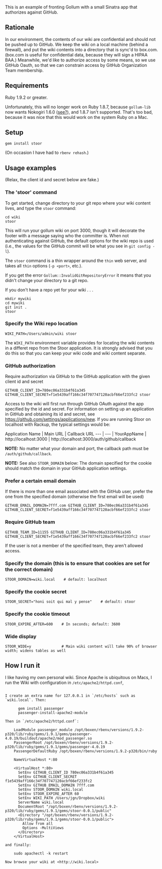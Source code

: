 This is an example of fronting Gollum with a small Sinatra app that authorizes against GitHub.

## Rationale

In our environment, the contents of our wiki are confidential and should not be pushed up to GitHub. We keep the wiki on
a local machine (behind a firewall), and put the wiki contents into a directory that is sync'd to box.com. (box.com is useful for confidential
data, because they will sign a HIPAA BAA.) Meanwhile, we'd like to authorize access by some means, so we use GitHub Oauth,
so that we can constrain access by GitHub Organization Team membership.

## Requirements

Ruby 1.9.2 or greater.

Unfortunately, this will no longer work on Ruby 1.8.7, because `gollum-lib` now wants Nokogiri 1.6.0 ([see?](https://github.com/gollum/gollum-lib/commit/eeb0a4a036001c7621d173e7152b91ed02b21ed0#commitcomment-4170065)), and
1.8.7 isn't supported. That's too bad, because it was nice that this would work on the system Ruby on a Mac.

## Setup

    gem install stoor

(On occasion I have had to `rbenv rehash`.)

## Usage examples

(Relax, the client id and secret below are fake.)

### The 'stoor' command

To get started, change directory to your git repo where your wiki content lives, and type the `stoor` command:

    cd wiki
    stoor

This will run your gollum wiki on port 3000, though it will decorate the footer with a message saying who
the committer is. When not authenticating against GitHub, the default options for the wiki repo is used (i.e.,
the values for the GitHub commit will be what you see in `git config -l`).

The `stoor` command is a thin wrapper around the `thin` web server, and takes all `thin` options (`-p <port>`, etc.).

If you get the error `Gollum::InvalidGitRepositoryError` it means that you didn't change your directory to
a git repo.

If you don't have a repo yet for your wiki . . .

    mkdir mywiki
    cd mywiki
    git init .
    stoor

### Specify the Wiki repo location

    WIKI_PATH=/Users/admin/wiki stoor

The `WIKI_PATH` environment variable provides for locating the wiki contents in a differet repo from the
Stoor application. It is strongly advised that you do this so that you can keep your wiki code and wiki
content separate.

### GitHub authorization

Require authorization via GitHub to the GitHub application with the given client id and secret

    GITHUB_CLIENT_ID=780ec06a331b4f61a345 GITHUB_CLIENT_SECRET=f1e5439aff166c34f707747120acbf66ef233fc2 stoor

Access to the wiki will first run through GitHub OAuth against the app specified by the id and secret. For information
on setting up an application in GitHub and obtaining its id and secret, see <https://github.com/settings/applications/new>.
If you are running Stoor on localhost with Rackup, the typical settings would be:

Application Name | Main URL | Callback URL
---              | ---      |
YourAppName      | http://localhost:3000 | http://localhost:3000/auth/github/callback

**NOTE:** No matter what your domain and port, the callback path must be `/auth/github/callback`.

**NOTE:** See also `STOOR_DOMAIN` below: The domain specified for the cookie should match the domain in your GitHub
application settings.

### Prefer a certain email domain

If there is more than one email associated with the GitHub user, prefer the one from the specified domain (otherwise the first email will be used)

    GITHUB_EMAIL_DOMAIN=7fff.com GITHUB_CLIENT_ID=780ec06a331b4f61a345 GITHUB_CLIENT_SECRET=f1e5439aff166c34f707747120acbf66ef233fc2 stoor

### Require GitHub team

    GITHUB_TEAM_ID=11155 GITHUB_CLIENT_ID=780ec06a331b4f61a345 GITHUB_CLIENT_SECRET=f1e5439aff166c34f707747120acbf66ef233fc2 stoor

If the user is not a member of the specified team, they aren't allowed access.

### Specify the domain (this is to ensure that cookies are set for the correct domain)

    STOOR_DOMAIN=wiki.local    # default: localhost

### Specify the cookie secret

    STOOR_SECRET="honi soit qui mal y pense"    # default: stoor

### Specify the cookie timeout

    STOOR_EXPIRE_AFTER=600    # In seconds; default: 3600

### Wide display

    STOOR_WIDE=y              # Main wiki content will take 90% of browser width; widens tables as well

## How I run it

I like having my own personal wiki. Since Apache is ubiquitous on Macs, I run the Wiki with configuration in `/etc/apache2/httpd.conf`,
~~~and just use my system Ruby~~~ some Ruby provided by rbenv, and Passenger.

I create an extra name for 127.0.0.1 in `/etc/hosts` such as `wiki.local`. Then:

      gem install passenger
      passenger-install-apache2-module

Then in `/etc/apache2/httpd.conf`:

    LoadModule passenger_module /opt/boxen/rbenv/versions/1.9.2-p320/lib/ruby/gems/1.9.1/gems/passenger-4.0.19/buildout/apache2/mod_passenger.so
    PassengerRoot /opt/boxen/rbenv/versions/1.9.2-p320/lib/ruby/gems/1.9.1/gems/passenger-4.0.19
    PassengerDefaultRuby /opt/boxen/rbenv/versions/1.9.2-p320/bin/ruby

    NameVirtualHost *:80

    <VirtualHost *:80>
      SetEnv GITHUB_CLIENT_ID 780ec06a331b4f61a345
      SetEnv GITHUB_CLIENT_SECRET f1e5439aff166c34f707747120acbf66ef233fc2
      SetEnv GITHUB_EMAIL_DOMAIN 7fff.com
      SetEnv STOOR_DOMAIN wiki.local
      SetEnv STOOR_EXPIRE_AFTER 60
      SetEnv WIKI_PATH /Users/jgn/Dropbox/wiki
      ServerName wiki.local
      DocumentRoot "/opt/boxen/rbenv/versions/1.9.2-p320/lib/ruby/gems/1.9.1/gems/stoor-0.0.1/public"
      <Directory "/opt/boxen/rbenv/versions/1.9.2-p320/lib/ruby/gems/1.9.1/gems/stoor-0.0.1/public">
        Allow from all
        Options -MultiViews
      </Directory>
    </VirtualHost>

and finally:

    sudo apachectl -k restart

Now browse your wiki at <http://wiki.local>

